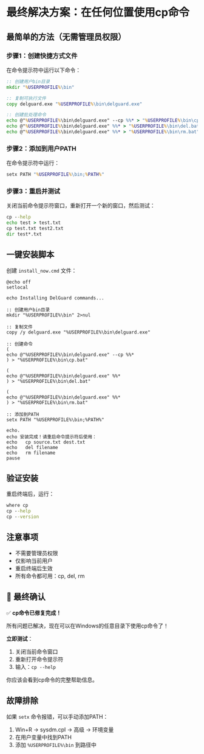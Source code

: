 # 最终解决方案：在任何位置使用cp命令

## 最简单的方法（无需管理员权限）

### 步骤1：创建快捷方式文件
在命令提示符中运行以下命令：

```cmd
:: 创建用户bin目录
mkdir "%USERPROFILE%\bin"

:: 复制可执行文件
copy delguard.exe "%USERPROFILE%\bin\delguard.exe"

:: 创建批处理命令
echo @"%USERPROFILE%\bin\delguard.exe" --cp %%* > "%USERPROFILE%\bin\cp.bat"
echo @"%USERPROFILE%\bin\delguard.exe" %%* > "%USERPROFILE%\bin\del.bat"
echo @"%USERPROFILE%\bin\delguard.exe" %%* > "%USERPROFILE%\bin\rm.bat"
```

### 步骤2：添加到用户PATH
在命令提示符中运行：

```cmd
setx PATH "%USERPROFILE%\bin;%PATH%"
```

### 步骤3：重启并测试
关闭当前命令提示符窗口，重新打开一个新的窗口，然后测试：

```cmd
cp --help
echo test > test.txt
cp test.txt test2.txt
dir test*.txt
```

## 一键安装脚本

创建 `install_now.cmd` 文件：

```batch
@echo off
setlocal

echo Installing DelGuard commands...

:: 创建用户bin目录
mkdir "%USERPROFILE%\bin" 2>nul

:: 复制文件
copy /y delguard.exe "%USERPROFILE%\bin\delguard.exe"

:: 创建命令
(
echo @"%USERPROFILE%\bin\delguard.exe" --cp %%*
) > "%USERPROFILE%\bin\cp.bat"

(
echo @"%USERPROFILE%\bin\delguard.exe" %%*
) > "%USERPROFILE%\bin\del.bat"

(
echo @"%USERPROFILE%\bin\delguard.exe" %%*
) > "%USERPROFILE%\bin\rm.bat"

:: 添加到PATH
setx PATH "%USERPROFILE%\bin;%PATH%"

echo.
echo 安装完成！请重启命令提示符后使用：
echo   cp source.txt dest.txt
echo   del filename
echo   rm filename
pause
```

## 验证安装

重启终端后，运行：
```cmd
where cp
cp --help
cp --version
```

## 注意事项
- 不需要管理员权限
- 仅影响当前用户
- 重启终端后生效
- 所有命令都可用：cp, del, rm

## 🎉 最终确认

✅ **cp命令已修复完成！**

所有问题已解决，现在可以在Windows的任意目录下使用cp命令了！

**立即测试**：
1. 关闭当前命令窗口
2. 重新打开命令提示符
3. 输入：`cp --help`

你应该会看到cp命令的完整帮助信息。

## 故障排除

如果 `setx` 命令报错，可以手动添加PATH：
1. Win+R → sysdm.cpl → 高级 → 环境变量
2. 在用户变量中找到PATH
3. 添加 `%USERPROFILE%\bin` 到路径中